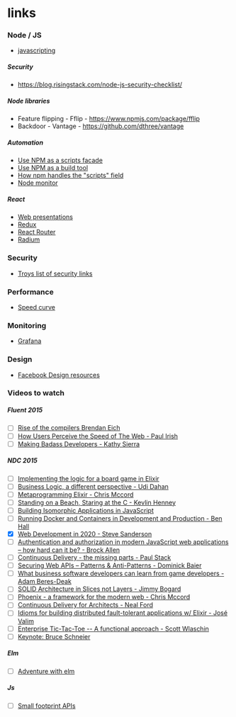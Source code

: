 # links

### Node / JS

- [javascripting](https://www.javascripting.com/)

##### Security
- https://blog.risingstack.com/node-js-security-checklist/

##### Node libraries
- Feature flipping - Fflip - https://www.npmjs.com/package/fflip
- Backdoor - Vantage - https://github.com/dthree/vantage

##### Automation
- [Use NPM as a scripts facade](https://bocoup.com/weblog/a-facade-for-tooling-with-npm-scripts)
- [Use NPM as a build tool](http://blog.keithcirkel.co.uk/how-to-use-npm-as-a-build-tool/)
- [How npm handles the "scripts" field](https://docs.npmjs.com/misc/scripts)
- [Node monitor](https://www.npmjs.com/package/nodemon)

##### React
- [Web presentations](https://github.com/FormidableLabs/spectacle)
- [Redux](http://redux.js.org/)
- [React Router](https://github.com/rackt/react-router)
- [Radium](http://projects.formidablelabs.com/radium/)

### Security
- [Troys list of security links](http://www.troyhunt.com/2015/09/troys-ultimate-list-of-security-links.html)

### Performance
- [Speed curve](https://speedcurve.com/)

### Monitoring
- [Grafana](http://grafana.org/features/)

### Design
- [Facebook Design resources](http://facebook.github.io/design/)

### Videos to watch

##### Fluent 2015
- [ ] [Rise of the compilers Brendan Eich](https://www.youtube.com/watch?v=PlmsweSNhTw)
- [ ] [How Users Perceive the Speed of The Web - Paul Irish](https://www.youtube.com/watch?v=2ksXo2_Lfl0)
- [ ] [Making Badass Developers - Kathy Sierra](https://www.youtube.com/watch?v=FKTxC9pl-WM)

##### NDC 2015
- [ ] [Implementing the logic for a board game in Elixir](https://vimeo.com/131757761) 
- [ ] [Business Logic, a different perspective - Udi Dahan](https://vimeo.com/131757759)
- [ ] [Metaprogramming Elixir - Chris Mccord](https://vimeo.com/131643017)
- [ ] [Standing on a Beach, Staring at the C - Kevlin Henney](https://vimeo.com/131640723)
- [ ] [Building Isomorphic Applications in JavaScript](https://vimeo.com/131640205)
- [ ] [Running Docker and Containers in Development and Production - Ben Hall](https://vimeo.com/131639823)
- [x] [Web Development in 2020 - Steve Sanderson](https://vimeo.com/131637102)
- [ ] [Authentication and authorization in modern JavaScript web applications – how hard can it be? - Brock Allen](https://vimeo.com/131636653)
- [ ] [Continuous Delivery - the missing parts - Paul Stack](https://vimeo.com/131636649)
- [ ] [Securing Web APIs – Patterns & Anti-Patterns - Dominick Baier](https://vimeo.com/131635255)
- [ ] [What business software developers can learn from game developers - Adam Beres-Deak](https://vimeo.com/131634705)
- [ ] [SOLID Architecture in Slices not Layers - Jimmy Bogard](https://vimeo.com/131633177)
- [ ] [Phoenix - a framework for the modern web - Chris Mccord](https://vimeo.com/131633172)
- [ ] [Continuous Delivery for Architects - Neal Ford](https://vimeo.com/131632251)
- [ ] [Idioms for building distributed fault-tolerant applications w/ Elixir - José Valim](https://vimeo.com/131631884)
- [ ] [Enterprise Tic-Tac-Toe -- A functional approach - Scott Wlaschin](https://vimeo.com/131196782)
- [ ] [Keynote: Bruce Schneier](https://vimeo.com/131115865)

##### Elm
- [ ] [Adventure with elm](http://theburningmonk.com/2015/06/my-adventure-with-elm-ncrafts/)

##### Js
- [ ] [Small footprint APIs](https://www.youtube.com/watch?v=4anAwXYqLG8)
